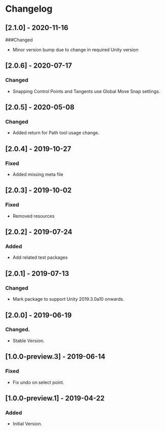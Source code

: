 # Changelog

## [2.1.0] - 2020-11-16
###Changed
- Minor version bump due to change in required Unity version

## [2.0.6] - 2020-07-17
### Changed
- Snapping Control Points and Tangents use Global Move Snap settings.

## [2.0.5] - 2020-05-08
### Changed
- Added return for Path tool usage change.

## [2.0.4] - 2019-10-27
### Fixed
- Added missing meta file

## [2.0.3] - 2019-10-02
### Fixed
- Removed resources

## [2.0.2] - 2019-07-24
### Added
- Add related test packages

## [2.0.1] - 2019-07-13
### Changed
- Mark package to support Unity 2019.3.0a10 onwards.

## [2.0.0] - 2019-06-19
### Changed.
- Stable Version.

## [1.0.0-preview.3] - 2019-06-14
### Fixed
- Fix undo on select point.

## [1.0.0-preview.1] - 2019-04-22
### Added
- Initial Version.